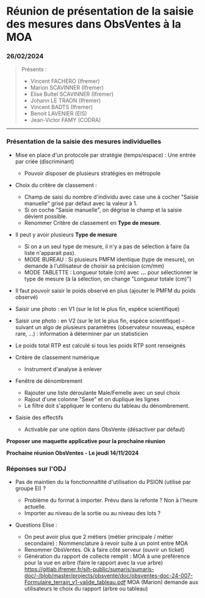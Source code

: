 # Réunion de présentation de la saisie des mesures dans ObsVentes à la MOA

### 26/02/2024

> Présents :
> - Vincent FACHERO (Ifremer)
> - Marion SCAVINNER (Ifremer)
> - Elise Bultel SCAVINNER (Ifremer)
> - Johann LE TRAON (Ifremer)
> - Vincent BADTS (Ifremer)
> - Benoit LAVENIER (EIS)
> - Jean-Victor FAMY (CODRA)

---

### Présentation de la saisie des mesures individuelles

- Mise en place d'un protocole par stratégie (temps/espace) : Une entrée par criée (discriminant)
  - Pouvoir disposer de plusieurs stratégies en métropole

- Choix du critère de classement :
  - Champ de saisi du nombre d'individu avec case une à cocher "Saisie manuelle" grisé par défaut avec la valeur à 1. 
  - Si on coche "Saisie manuelle", on dégrise le champ et la saisie dévient possible.
  - Renommer Critère de classement en **Type de mesure**.

- Il peut y avoir plusieurs **Type de mesure**
  - Si on a un seul type de mesure, il n'y a pas de sélection à faire (la liste n'apparait pas).
  - MODE BUREAU : Si plusieurs PMFM identique (type de mesure), on demande à l'utilisateur de choisir sa précision (cm/mm)
  - MODE TABLETTE : Longueur totale (cm) avec **...** pour sélectionner le type de mesure (à la sélection, on change "Longueur totale (cm)")
  
- Il faut pouvoir saisir le poids observé en plus (ajouter le PMFM du poids observé)

- Saisir une photo : en V1 (sur le lot le plus fin, espèce scientifique)

- Saisir une photo : en V2 (sur le lot le plus fin, espèce scientifique) - suivant un algo de plusieurs paramètres (observateur nouveau, espèce rare, ...) : information à déterminer par un statisticien

- Le poids total RTP est calculé si tous les poids RTP sont renseignés


- Critère de classement numérique
  - Instrument d'analyse à enlever

- Fenêtre de dénombrement
  - Rajouter une liste déroulante Male/Femelle avec un seul choix
  - Rajout d'une colonne "Sexe" et on duplique les lignes
  - Le filtre doit s'appliquer le contenu du tableau du dénombrement.

- Saisie des effectifs 
  - Activable par une option dans ObsVente (désactiver par défaut)

**Proposer une maquette applicative pour la prochaine réunion**

**Prochaine réunion ObsVentes  - Le jeudi 14/11/2024**

### Réponses sur l'ODJ

- Pas de maintien du la fonctionnaltité d'utilisation du PSION (utilisé par groupe EI) ?
  - Problème du format à importer. Prévu dans la refonte ? Non à l'heure actuelle.
  - Importer au niveau de la sortie ou au niveau des lots ?


- Questions Elise : 
  - On peut avoir plus que 2 métiers (métier principale / métier secondaire) : Nommenclature à revoir suite à un point entre MOA
  - Renommer ObsVentes. Ok à faire côté serveur (ouvrir un ticket)
  - Génération du rapport de collecte remplit : MOA à une préférence pour la vue en arbre (faire le rapport avec la vue arbre)
    https://gitlab.ifremer.fr/sih-public/sumaris/sumaris-doc/-/blob/master/projects/obsvente/doc/obsventes-doc-24-007-Formulaire_terrain_v1-valide_tableau.pdf
    MOA (Marion) demande aux utilisateurs le choix du rapport (arbre ou tableau)







